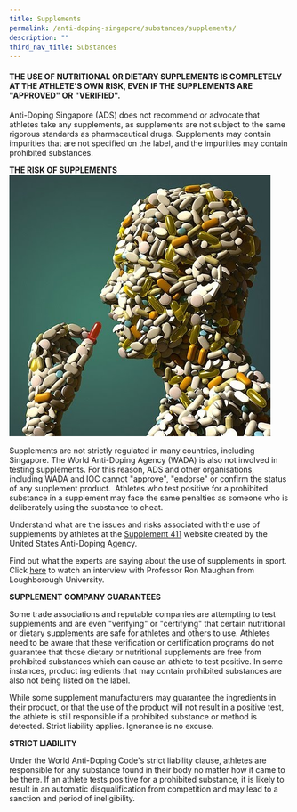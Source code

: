 ```yaml
---
title: Supplements
permalink: /anti-doping-singapore/substances/supplements/
description: ""
third_nav_title: Substances
---
```

#### **THE USE OF NUTRITIONAL OR DIETARY SUPPLEMENTS IS COMPLETELY AT THE ATHLETE'S OWN RISK, EVEN IF THE SUPPLEMENTS ARE "APPROVED" OR "VERIFIED".**

Anti-Doping Singapore (ADS) does not recommend or advocate that athletes take any supplements, as supplements are not subject to the same rigorous standards as pharmaceutical drugs. Supplements may contain impurities that are not specified on the label, and the impurities may contain prohibited substances.


**THE RISK OF SUPPLEMENTS**
![Risky Supplements](/images/Our%20Work/Anti%20Doping%20Singapore/Substances/Supplements/risky_supplements.jpeg)

Supplements are not strictly regulated in many countries, including Singapore. The World Anti-Doping Agency (WADA) is also not involved in testing supplements. For this reason, ADS and other organisations, including WADA and IOC cannot "approve", "endorse" or confirm the status of any supplement product.  Athletes who test positive for a prohibited substance in a supplement may face the same penalties as someone who is deliberately using the substance to cheat.  
  
Understand what are the issues and risks associated with the use of supplements by athletes at the [Supplement 411](https://www.usada.org/substances/supplement-411/) website created by the United States Anti-Doping Agency.

Find out what the experts are saying about the use of supplements in sport. Click [here](https://www.youtube.com/watch?v=_qrfK5MrvVQ&feature=youtu.be) to watch an interview with Professor Ron Maughan from Loughborough University.

**SUPPLEMENT COMPANY GUARANTEES**  
  
Some trade associations and reputable companies are attempting to test supplements and are even "verifying" or "certifying" that certain nutritional or dietary supplements are safe for athletes and others to use. Athletes need to be aware that these verification or certification programs do not guarantee that those dietary or nutritional supplements are free from prohibited substances which can cause an athlete to test positive. In some instances, product ingredients that may contain prohibited substances are also not being listed on the label.  
  
While some supplement manufacturers may guarantee the ingredients in their product, or that the use of the product will not result in a positive test, the athlete is still responsible if a prohibited substance or method is detected. Strict liability applies. Ignorance is no excuse.  
  
  
**STRICT LIABILITY**  

Under the World Anti-Doping Code's strict liability clause, athletes are responsible for any substance found in their body no matter how it came to be there. If an athlete tests positive for a prohibited substance, it is likely to result in an automatic disqualification from competition and may lead to a sanction and period of ineligibility.